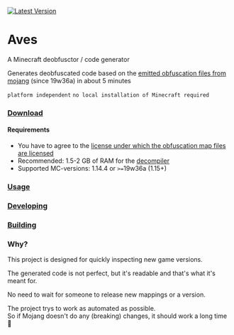 [![Latest Version](https://img.shields.io/github/v/release/BaseMC/Aves)](https://github.com/BaseMC/Aves/releases)

# Aves
A Minecraft deobfusctor / code generator

Generates deobfuscated code based on the [emitted obfuscation files from mojang](https://www.minecraft.net/article/minecraft-snapshot-19w36a) (since 19w36a) in about 5 minutes

``platform independent`` ``no local installation of Minecraft required``

### [Download](https://github.com/BaseMC/Aves/releases/latest)

#### Requirements
* You have to agree to the [license under which the obfuscation map files are licensed](https://minecraft.gamepedia.com/Obfuscation_map#License)
* Recommended: 1.5-2 GB of RAM for the [decompiler](https://github.com/Vineflower/vineflower)
* Supported MC-versions: 1.14.4 or ``>=``19w36a (1.15+)

### [Usage](docs/Usage.md)

### [Developing](docs/Developing.md)

### [Building](docs/Building.md)

### Why?
This project is designed for quickly inspecting new game versions.

The generated code is not perfect, but it's readable and that's what it's meant for.

No need to wait for someone to release new mappings or a version.

The project trys to work as automated as possible.<br/>
So if Mojang doesn't do any (breaking) changes, it should work a long time :t-rex: